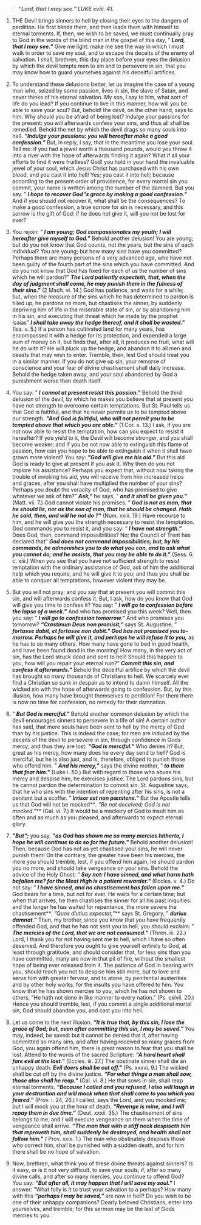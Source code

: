 
> **_"Lord, that I may see." LUKE xviii. 41._**

1. THE Devil brings sinners to hell by closing their eyes to the dangers of perdition. He first blinds them, and then leads them with himself to eternal torments. If, then, we wish to be saved, we must continually pray to God in the words of the blind man in the gospel of this day, ” **_Lord, that I may see."_** Give me light: make me see the way in which I must walk in order to save my soul, and to escape the deceits of the enemy of salvation. I shall, brethren, this day place before your eyes the delusion by which the devil tempts men to sin and to persevere in sin, that you may know how to guard yourselves against his deceitful artifices.

2. To understand these delusions better, let us imagine the case of a young man who, seized by some passion, lives in sin, the slave of Satan, and never thinks of his eternal salvation. My son, I say to him, what sort of life do you lead? If you continue to live in this manner, how will you be able to save your soul? But, behold! the devil, on the other hand, says to him: Why should you be afraid of being lost? Indulge your passions for the present: you will afterwards confess your sins, and thus all shall be remedied. Behold the net by which the devil drags so many souls into hell. **_“Indulge your passions: you will hereafter make a good confession."_** But, in reply, I say, that in the meantime you lose your soul. Tell me: if you had a jewel worth a thousand pounds, would you throw it into a river with the hope of afterwards finding it again? What if all your efforts to find it were fruitless? God! you hold in your hand the invaluable jewel of your soul, which Jesus Christ has purchased with his own blood, and you cast it into hell! Yes; you cast it into hell; because according to the present order of providence, for every mortal sin you commit, your name is written among the number of the damned. But you say. ” **_I hope to recover God‟s grace by making a good confession."_** And if you should not recover it, what shall be the consequences? To make a good confession, a true sorrow for sin is necessary, and this sorrow is the gift of God: if he does not give it, will you not be lost for ever?

3. You rejoin: ” **_I am young; God compassionates my youth; I will hereafter give myself to God."_** Behold another delusion! You are young; but do you not know that God counts, not the years, but the sins of each individual? You are young; but how many sins have you committed? Perhaps there are many persons of a very advanced age, who have not been guilty of the fourth part of the sins which you have committed. And do you not know that God has fixed for each of us the number of sins which he will pardon?” **_The Lord patiently expecteth, that, when the day of judgment shall come, he may punish them in the fulness of their sins."_** (2 Mach. vi. 14.) God has patience, and waits for a while; but, when the measure of the sins which he has determined to pardon is tilled up, he pardons no more, but chastises the sinner, by suddenly depriving him of life in the miserable state of sin, or by abandoning him in his sin, and executing that threat which he made by the prophet Isaias” **_I shall take away the hedge thereof, and it shall be wasted."_** (Isa. v. 5.) If a person has cultivated land for many years, has encompassed it with a hedge for its protection, and expended a large sum of money on it, but finds that, after all, it produces no fruit, what will he do with it? He will pluck up the hedge, and abandon it to all men and beasts that may wish to enter. Tremble, then, lest God should treat you in a similar manner. If you do not give up sin, your remorse of conscience and your fear of divine chastisement shall daily increase. Behold the hedge taken away, and your soul abandoned by God a punishment worse than death itself.

4. You say: ” **_I cannot at present resist this passion."_** Behold the third delusion of the devil, by which he makes you believe that at present you have not strength to overcome certain temptations. But St. Paul tells us that God is faithful, and that he never permits us to be tempted above our strength. **_"And God is faithful, who will not permit you to be tempted above that which you are able."_** (1 Cor. x. 13.) I ask, if you are not now able to resist the temptation, how can you expect to resist it hereafter? If you yield to it, the Devil will become stronger, and you shall become weaker; and if you be not now able to extinguish this flame of passion, how can you hope to be able to extinguish it when it shall have grown more violent? You say: **_"God will give me his aid."_** But this aid God is ready to give at present if you ask it. Why then do you not implore his assistance? Perhaps you expect that, without now taking the trouble of invoking his aid, you will receive from him increased helps and graces, after you shall have multiplied the number of your sins? Perhaps you doubt the veracity of God, who has promised to give whatever we ask of him?” **_Ask,"_** he says, ” **_and it shall be given you."_** (Matt. vii. 7.) God cannot violate his promises. ” **_God is not as man, that he should lie, nor as the son of man, that he should be changed. Hath he said, then, and will he not do ?"_** (Num. xxiii. 19.) Have recourse to him, and he will give you the strength necessary to resist the temptation. God commands you to resist it, and you say: ” **_I have not strength."_** Does God, then, command impossibilities? No; the Council of Trent has declared that” **_God does not command impossibilities; but, by his commands, he admonishes you to do what you can, and to ask what you cannot do; and he assists, that you may be able to do it."_** (Sess. 6. c. xiii.) When you see that you have not sufficient strength to resist temptation with the ordinary assistance of God, ask of him the additional help which you require, and he will give it to you; and thus you shall be able to conquer all temptations, however violent they may be.

5. But you will not pray; and you say that at present you will commit this sin, and will afterwards confess it. But, I ask, how do you know that God will give you time to confess it? You say: ” **_I will go to confession before the lapse of a week."_** And who has promised you this week? Well, then you say: ” **_I will go to confession tomorrow."_** And who promises you tomorrow? **_“Crastinum Deus non promisit,"_** says St. Augustine, ” **_fortasse dabit, et fortasse non dabit." God has not promised you to-morrow. Perhaps he will give it, and perhaps he will refuse it to you,_** as he has to so many others. How many have gone to bed in good health, and have been found dead in the morning! How many, in the very act of sin, has the Lord struck dead and sent to hell! Should this happen to you, how will you repair your eternal ruin?” **_Commit this sin, and confess it afterwards."_** Behold the deceitful artifice by which the devil has brought so many thousands of Christians to hell. We scarcely ever find a Christian so sunk in despair as to intend to damn himself. All the wicked sin with the hope of afterwards going to confession. But, by this illusion, how many have brought themselves to perdition! For them there is now no time for confession, no remedy for their damnation.

6. ” **_But God is merciful."_** Behold another common delusion by which the devil encourages sinners to persevere in a life of sin! A certain author has said, that more souls have been sent to hell by the mercy of God than by his justice. This is indeed the case; for men are induced by the deceits of the devil to persevere in sin, through confidence in Gods mercy; and thus they are lost. **_"God is merciful."_** Who denies it? But, great as his mercy, how many does he every day send to hell? God is merciful, but he is also just, and is, therefore, obliged to punish those who offend him. ” **_And his mercy,"_** says the divine mother, ” **_to them that fear him."_** (Luke i. 50.) But with regard to those who abuse his mercy and despise him, he exercises justice. The Lord pardons sins, but he cannot pardon the determination to commit sin. St. Augustine says, that he who sins with the intention of repenting after his sins, is not a penitent but a scoffer. ” **_Irrisor est non pœnitens."_** But the Apostle tells us that God will not be mocked**_. ”Be not deceived; God is not mocked."_** (Gal. vi. 7.) It would be a mockery of God to insult him as often and as much as you pleased, and afterwards to expect eternal glory.

7. **_"But”;_** you say, **_"as God has shown me so many mercies hitherto, I hope he will continue to do so for the future."_** Behold another delusion! Then, because God has not as yet chastised your sins, he will never punish them! On the contrary, the greater have been his mercies, the more you should tremble, lest, if you offend him again, he should pardon you no more, and should take vengeance on your sins. Behold the advice of the Holy Ghost: ” **_Say not: I have sinned, and what harm hath befallen me? for the Most High is a patient rewarder."_** (Eccles. v. 4.) Do not say: ” **_I have sinned, and no chastisement has fallen upon me."_** God bears for a time, but not for ever. He waits for a certain time; but when that arrives, he then chastises the sinner for all his past iniquities: and the longer he has waited for repentance, the more severe the chastisement**_. ”Quos diutius expectat,"_** says St. Gregory, ” **_durius damnat."_** Then, my brother, since you know that you have frequently offended God, and that he has not sent you to hell, you should exclaim: ” **_The mercies of the Lord, that we are not consumed."_** (Thren. iii. 22.) Lord, I thank you for not having sent me to hell, which I have so often deserved. And therefore you ought to give yourself entirely to God, at least through gratitude, and should consider that, for less sins than you have committed, many are now in that pit of fire, without the smallest hope of being ever released from it. The patience of God in bearing with you, should teach you not to despise him still more, but to love and serve him with greater fervour, and to atone, by penitential austerities and by other holy works, for the insults you have offered to him. You know that he has shown mercies to you, which he has not shown to others. ”He hath not done in like manner to every nation." (Ps. cxlvii. 20.) Hence you should tremble, lest, if you commit a single additional mortal sin, God should abandon you, and cast you into hell.

8. Let us come to the next illusion. **_“It is true that, by this sin, I lose the grace of God; but, even after committing this sin, I may be saved."_** You may, indeed, be saved: but it cannot be denied that if, after having committed so many sins, and after having received so many graces from God, you again offend him, there is great reason to fear that you shall be lost. Attend to the words of the sacred Scripture: **_“A hard heart shall fare evil at the last."_** (Eccles. iii. 27.) The obstinate sinner shall die an unhappy death. **_Evil doers shall be cut off."_** (Ps. xxxvi. 9.) The wicked shall be cut off by the divine justice. **_“For what things a man shall sow, those also shall he reap."_** (Gal. vi. 8.) He that sows in sin, shall reap eternal torments. **_“Because I called and you refused, I also will laugh in your destruction and will mock when that shall come to you which you feared."_** (Prov. i. 24, 26.) I called, says the Lord, and you mocked me; but I will mock you at the hour of death. **_“Revenge is mine, and I will repay them in due time."_** (Deut. xxxii. 35.) The chastisement of sins belongs to me, and I will execute vengeance on them when the time of vengeance shall arrive. **_“The man that with a stiff neck despiseth him that reproveth him, shall suddenly be destroyed, and health shall not follow him."_** _(_ Prov. xxix. 1.) The man who obstinately despises those who correct him, shall be punished with a sudden death, and for him there shall be no hope of salvation.

9. Now, brethren, what think you of these divine threats against sinners? Is it easy, or is it not very difficult, to save your souls, if, after so many divine calls, and after so many mercies, you continue to offend God? You say: **_“But after all, it may happen that I will save my soul."_** I answer: "What folly is it to trust your salvation to a perhaps? How many with this **_“perhaps I may be saved,"_** are now in hell? Do you wish to be one of their unhappy companions? Dearly beloved Christians, enter into yourselves, and tremble; for this sermon may be the last of Gods mercies to you.

